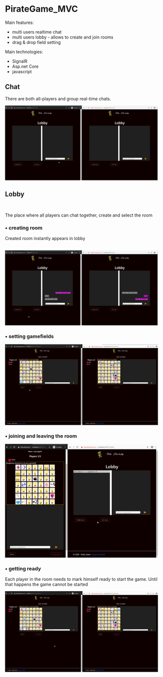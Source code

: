 # PirateGame_MVC
Main features:
 * multi users realtime chat
 * multi users lobby - allows to create and join rooms
 * drag & drop field setting 

 Main technologies:
 * SignalR
 * Asp.net Core
 * javascript

## Chat

<p> There are both all-players and group real-time chats. </p>
<img src="chat.gif" alt="chat example">

## Lobby
<br/>
<p> The place where all players can chat together, create and select the room </p>

###  &bull; creating room

<p> Created room instantly appears in lobby</p>
<br/>
<img src="createRoom.gif" alt="create room example">

### &bull; setting gamefields

<p></p>
<img src="setGamefield.gif" alt="setting gamefield">

### &bull; joining and leaving the room

<p> </p>
<img src="join&leave.gif" alt="joining and leaving the room">


### &bull; getting ready

<p>Each player in the room needs to mark himself ready to start the game. Until that happens the game cannot be started </p>
<img src="getReady.gif" alt="clicking ready button">





